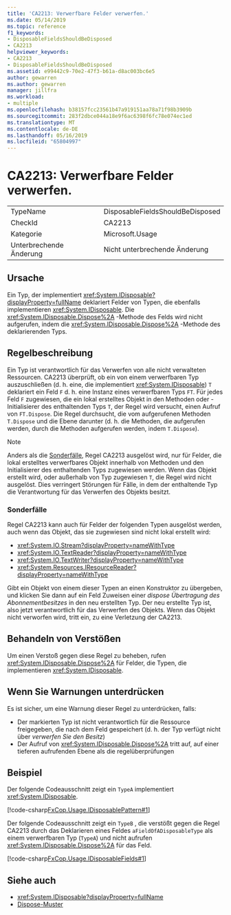 ```yaml
---
title: 'CA2213: Verwerfbare Felder verwerfen.'
ms.date: 05/14/2019
ms.topic: reference
f1_keywords:
- DisposableFieldsShouldBeDisposed
- CA2213
helpviewer_keywords:
- CA2213
- DisposableFieldsShouldBeDisposed
ms.assetid: e99442c9-70e2-47f3-b61a-d8ac003bc6e5
author: gewarren
ms.author: gewarren
manager: jillfra
ms.workload:
- multiple
ms.openlocfilehash: b38157fcc23561b47a919151aa78a71f98b3909b
ms.sourcegitcommit: 283f2dbce044a18e9f6ac6398f6fc78e074ec1ed
ms.translationtype: MT
ms.contentlocale: de-DE
ms.lasthandoff: 05/16/2019
ms.locfileid: "65804997"
---
```

# <a name="ca2213-disposable-fields-should-be-disposed"></a>CA2213: Verwerfbare Felder verwerfen.

|||
|-|-|
|TypeName|DisposableFieldsShouldBeDisposed|
|CheckId|CA2213|
|Kategorie|Microsoft.Usage|
|Unterbrechende Änderung|Nicht unterbrechende Änderung|

## <a name="cause"></a>Ursache

Ein Typ, der implementiert <xref:System.IDisposable?displayProperty=fullName> deklariert Felder von Typen, die ebenfalls implementieren <xref:System.IDisposable>. Die <xref:System.IDisposable.Dispose%2A> -Methode des Felds wird nicht aufgerufen, indem die <xref:System.IDisposable.Dispose%2A> -Methode des deklarierenden Typs.

## <a name="rule-description"></a>Regelbeschreibung

Ein Typ ist verantwortlich für das Verwerfen von alle nicht verwalteten Ressourcen. CA2213 überprüft, ob ein von einem verwerfbaren Typ auszuschließen (d. h. eine, die implementiert <xref:System.IDisposable>) `T` deklariert ein Feld `F` d. h. eine Instanz eines verwerfbaren Typs `FT`. Für jedes Feld `F` zugewiesen, die ein lokal erstelltes Objekt in den Methoden oder -Initialisierer des enthaltenden Typs `T`, der Regel wird versucht, einen Aufruf von `FT.Dispose`. Die Regel durchsucht, die vom aufgerufenen Methoden `T.Dispose` und die Ebene darunter (d. h. die Methoden, die aufgerufen werden, durch die Methoden aufgerufen werden, indem `T.Dispose`).

> [!NOTE]
> Anders als die [Sonderfälle](#special-cases), Regel CA2213 ausgelöst wird, nur für Felder, die lokal erstelltes verwerfbares Objekt innerhalb von Methoden und den Initialisierer des enthaltenden Typs zugewiesen werden. Wenn das Objekt erstellt wird, oder außerhalb von Typ zugewiesen `T`, die Regel wird nicht ausgelöst. Dies verringert Störungen für Fälle, in dem der enthaltende Typ die Verantwortung für das Verwerfen des Objekts besitzt.

### <a name="special-cases"></a>Sonderfälle

Regel CA2213 kann auch für Felder der folgenden Typen ausgelöst werden, auch wenn das Objekt, das sie zugewiesen sind nicht lokal erstellt wird:

- <xref:System.IO.Stream?displayProperty=nameWithType>
- <xref:System.IO.TextReader?displayProperty=nameWithType>
- <xref:System.IO.TextWriter?displayProperty=nameWithType>
- <xref:System.Resources.IResourceReader?displayProperty=nameWithType>

Gibt ein Objekt von einem dieser Typen an einen Konstruktor zu übergeben, und klicken Sie dann auf ein Feld Zuweisen einer *dispose Übertragung des Abonnementbesitzes* in den neu erstellten Typ. Der neu erstellte Typ ist, also jetzt verantwortlich für das Verwerfen des Objekts. Wenn das Objekt nicht verworfen wird, tritt ein, zu eine Verletzung der CA2213.

## <a name="how-to-fix-violations"></a>Behandeln von Verstößen

Um einen Verstoß gegen diese Regel zu beheben, rufen <xref:System.IDisposable.Dispose%2A> für Felder, die Typen, die implementieren <xref:System.IDisposable>.

## <a name="when-to-suppress-warnings"></a>Wenn Sie Warnungen unterdrücken

Es ist sicher, um eine Warnung dieser Regel zu unterdrücken, falls:

- Der markierten Typ ist nicht verantwortlich für die Ressource freigegeben, die nach dem Feld gespeichert (d. h. der Typ verfügt nicht über *verwerfen Sie den Besitz*)
- Der Aufruf von <xref:System.IDisposable.Dispose%2A> tritt auf, auf einer tieferen aufrufenden Ebene als die regelüberprüfungen

## <a name="example"></a>Beispiel

Der folgende Codeausschnitt zeigt ein `TypeA` implementiert <xref:System.IDisposable>.

[!code-csharp[FxCop.Usage.IDisposablePattern#1](../code-quality/codesnippet/CSharp/ca2213-disposable-fields-should-be-disposed_1.cs)]

Der folgende Codeausschnitt zeigt ein `TypeB` , die verstößt gegen die Regel CA2213 durch das Deklarieren eines Feldes `aFieldOfADisposableType` als einem verwerfbaren Typ (`TypeA`) und nicht aufrufen <xref:System.IDisposable.Dispose%2A> für das Feld.

[!code-csharp[FxCop.Usage.IDisposableFields#1](../code-quality/codesnippet/CSharp/ca2213-disposable-fields-should-be-disposed_2.cs)]

## <a name="see-also"></a>Siehe auch

- <xref:System.IDisposable?displayProperty=fullName>
- [Dispose-Muster](/dotnet/standard/design-guidelines/dispose-pattern)